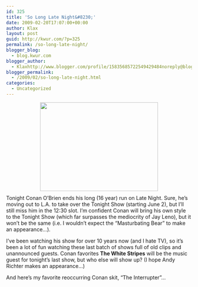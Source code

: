```yaml
---
id: 325
title: 'So Long Late Night&#8230;'
date: 2009-02-20T17:07:00+00:00
author: Klax
layout: post
guid: http://kwur.com/?p=325
permalink: /so-long-late-night/
blogger_blog:
  - blog.kwur.com
blogger_author:
  - Klaxhttp://www.blogger.com/profile/15835685722549429484noreply@blogger.com
blogger_permalink:
  - /2009/02/so-long-late-night.html
categories:
  - Uncategorized
---
```

<div class="pf-content">
  <p>
    <a onblur="try {parent.deselectBloggerImageGracefully();} catch(e) {}" href="http://www.kwur.com/blog/uploaded_images/6a00d8341c625053ef00e54f400b668834-800wi-789252.jpg"><img style="margin: 0px auto 10px; display: block; text-align: center; cursor: pointer; width: 320px; height: 240px;" src="http://www.kwur.com/blog/uploaded_images/6a00d8341c625053ef00e54f400b668834-800wi-789244.jpg" alt="" border="0" /></a>Tonight Conan O&#8217;Brien ends his long (16 year) run on Late Night. Sure, he&#8217;s moving out to L.A. to take over the Tonight Show (starting June 2), but I&#8217;ll still miss him in the 12:30 slot. I&#8217;m confident Conan will bring his own style to the Tonight Show (which far surpasses the mediocrity of Jay Leno), but it won&#8217;t be the same (i.e. I wouldn&#8217;t expect the &#8220;Masturbating Bear&#8221; to make an appearance&#8230;).
  </p>
  
  <p>
    I&#8217;ve been watching his show for over 10 years now (and I hate TV), so it&#8217;s been a lot of fun watching these last batch of shows full of old clips and unannounced guests. Conan favorites <span style="font-weight: bold;">The White Stripes</span> will be the music guest for tonight&#8217;s last show, but who else will show up? (I hope Andy Richter makes an appearance&#8230;)
  </p>
  
  <p>
    And here&#8217;s my favorite reoccurring Conan skit, &#8220;The Interrupter&#8221;&#8230;<br />
  </p>
</div>